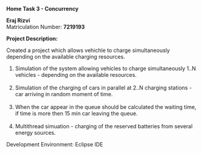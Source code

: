 **Home Task 3 - Concurrency**


   **Eraj Rizvi**
     <br/> 
     Matriculation Number: **7219193**
     <br/> 
  
**Project Description:** 

Created a project which allows vehichle to charge simultaneously depending on the available charging resources.
1. Simulation of the system allowing vehicles to charge simultaneously 1..N vehicles - depending on the available resources. 
   <br/>
     <br/> 
3. Simulation of the charging of cars in parallel at 2..N charging stations - car arriving in random moment of time. 
   <br/>
     <br/> 
5. When the car appear in the queue should be calculated the waiting time, if time is more then 15 min car leaving the queue. 
   <br/>
     <br/> 
7. Multithread simuation - charging of the reserved batteries from several energy sources.

Development Environment: Eclipse IDE
